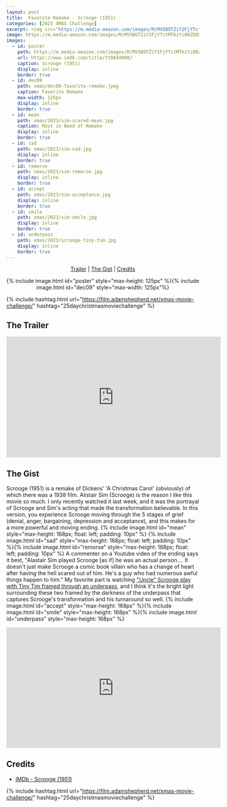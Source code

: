 ```yaml
---
layout: post
title:  Favorite Remake - Scrooge (1951)
categories: [2023 XMAS Challenge]
excerpt: <img src="https://m.media-amazon.com/images/M/MV5BOTZiY2FjYTctMTkzYi00ZDQ5LWE0MDktMzc0Y2QzYzMwMDYyXkEyXkFqcGdeQXVyNDE5MTU2MDE@._V1_FMjpg_UX1800_.jpg" width="125px"/>
image: https://m.media-amazon.com/images/M/MV5BOTZiY2FjYTctMTkzYi00ZDQ5LWE0MDktMzc0Y2QzYzMwMDYyXkEyXkFqcGdeQXVyNDE5MTU2MDE@._V1_FMjpg_UX1800_.jpg
images:
  - id: poster
    path: https://m.media-amazon.com/images/M/MV5BOTZiY2FjYTctMTkzYi00ZDQ5LWE0MDktMzc0Y2QzYzMwMDYyXkEyXkFqcGdeQXVyNDE5MTU2MDE@._V1_FMjpg_UX1800_.jpg
    url: https://www.imdb.com/title/tt0044008/
    caption: Scrooge (1951)
    display: inline
    border: true
  - id: dec09
    path: xmas/dec09-favorite-remake.jpeg
    caption: Favorite Remake
    max-width: 125px
    display: inline
    border: true
  - id: mean
    path: xmas/2023/sim-scared-mean.jpg
    caption: Most in Need of Remake	
    display: inline
    border: true
  - id: sad
    path: xmas/2023/sim-sad.jpg
    display: inline
    border: true
  - id: remorse
    path: xmas/2023/sim-remorse.jpg
    display: inline
    border: true
  - id: accept
    path: xmas/2023/sim-acceptance.jpg
    display: inline
    border: true
  - id: smile
    path: xmas/2023/sim-smile.jpg
    display: inline
    border: true
  - id: underpass
    path: xmas/2023/scrooge-tiny-tim.jpg
    display: inline
    border: true
---
```


<div style="text-align: center">
  <p><a href="#the-trailer">Trailer</a> | <a href="#the-gist">The Gist</a> | <a href="#credits">Credits</a></p>
  <p>{% include image.html id="poster" style="max-height: 125px" %}{% include image.html id="dec09" style="max-width: 125px"%}</p>
</div>

{% include hashtag.html url="https://film.adamshepherd.net/xmas-movie-challenge/" hashtag="25daychristmasmoviechallenge" %}

## The Trailer 

<div style="text-align: center">
  <iframe width="560" height="315" src="https://www.youtube.com/embed/k3SjIk3uphI?si=62AmZdpsWqNuuqaZ" title="YouTube video player" frameborder="0" allow="accelerometer; autoplay; clipboard-write; encrypted-media; gyroscope; picture-in-picture; web-share" allowfullscreen></iframe>
</div>

## The Gist

Scrooge (1951) is a remake of Dickens' 'A Christmas Carol' (obviously) of which there was a 1938 film. Alistair Sim (Scrooge) is the reason I like this movie so much. I only recently watched it last week, and it was the portrayal of Scrooge and Sim's acting that made the transformation believable. In this version, you experience Scrooge moving through the 5 stages of grief (denial, anger, bargaining, depression and acceptance), and this makes for a more powerful and moving ending. {% include image.html id="mean" style="max-height: 168px; float: left; padding: 10px" %} {% include image.html id="sad" style="max-height: 168px; float: left; padding: 10px" %}{% include image.html id="remorse" style="max-height: 168px; float: left; padding: 10px" %}
A commenter on a Youtube video of the ending says it best, "Alastair Sim played Scrooge [as if] he was an actual person.... It doesn't just make Scrooge a comic book villain who has a change of heart after having the hell scared out of him. He's a guy who had numerous awful things happen to him." My favorite part is watching ["Uncle" Scrooge play with Tiny Tim framed through an underpass](https://www.youtube.com/watch?v=ZPceYjVQVnw&t=163s), and I think it's the bright light surrounding these two framed by the darkness of the underpass that captures Scrooge's transformation and his turnaround so well. 
{% include image.html id="accept" style="max-height: 168px" %}{% include image.html id="smile" style="max-height: 168px" %}{% include image.html id="underpass" style="max-height: 168px" %}

<div style="text-align: center">
  <iframe width="560" height="315" src="https://www.youtube.com/embed/ZPceYjVQVnw?si=-GARRj1jwdTceVuV&amp;start=163" title="YouTube video player" frameborder="0" allow="accelerometer; autoplay; clipboard-write; encrypted-media; gyroscope; picture-in-picture; web-share" allowfullscreen></iframe>
</div>

## Credits

* [IMDb - Scrooge (1951)](https://www.imdb.com/title/tt0044008/)


{% include hashtag.html url="https://film.adamshepherd.net/xmas-movie-challenge/" hashtag="25daychristmasmoviechallenge" %}

<p>&nbsp;</p>
